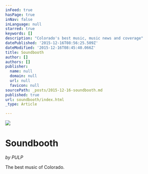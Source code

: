 ```yaml
---
inFeed: true
hasPage: true
inNav: false
inLanguage: null
starred: true
keywords: []
description: "Colorado's best music, music news and coverage"
datePublished: '2015-12-16T08:56:25.509Z'
dateModified: '2015-12-16T08:45:40.066Z'
title: Soundbooth
author: []
authors: []
publisher:
  name: null
  domain: null
  url: null
  favicon: null
sourcePath: _posts/2015-12-16-soundbooth.md
published: true
url: soundbooth/index.html
_type: Article

---
```

![](https://the-grid-user-content.s3-us-west-2.amazonaws.com/e0a43cec-9e8e-46bd-b2bb-2e09cd4f9c15.jpg)

# Soundbooth

_by PULP_

The best music of Colorado.